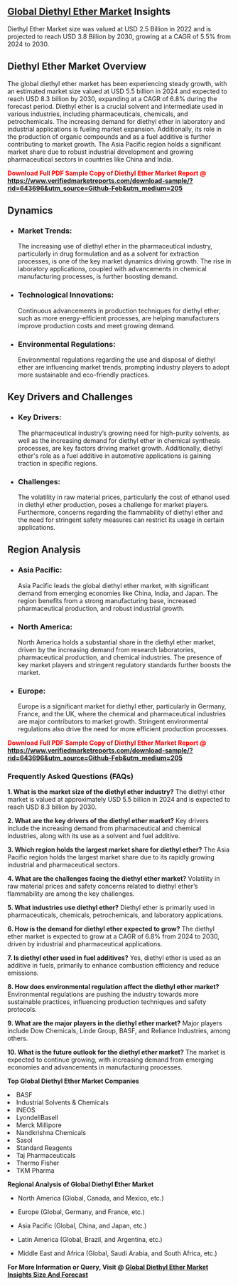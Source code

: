 <h2><a href="https://www.verifiedmarketreports.com/download-sample/?rid=643696&amp;utm_source=Github&amp;utm_medium=205" target="_blank">Global Diethyl Ether Market</a> Insights</h2><p>Diethyl Ether Market size was valued at USD 2.5 Billion in 2022 and is projected to reach USD 3.8 Billion by 2030, growing at a CAGR of 5.5% from 2024 to 2030.</p><p> <h2>Diethyl Ether Market Overview</h2> <p>The global diethyl ether market has been experiencing steady growth, with an estimated market size valued at USD 5.5 billion in 2024 and expected to reach USD 8.3 billion by 2030, expanding at a CAGR of 6.8% during the forecast period. Diethyl ether is a crucial solvent and intermediate used in various industries, including pharmaceuticals, chemicals, and petrochemicals. The increasing demand for diethyl ether in laboratory and industrial applications is fueling market expansion. Additionally, its role in the production of organic compounds and as a fuel additive is further contributing to market growth. The Asia Pacific region holds a significant market share due to robust industrial development and growing pharmaceutical sectors in countries like China and India.</p> <p><strong><p><span class=""><span style="color: #ff0000;"><strong>Download Full PDF Sample Copy of Diethyl Ether Market Report</strong> @ </span><a href="https://www.verifiedmarketreports.com/download-sample/?rid=643696&amp;utm_source=Github-Feb&amp;utm_medium=205" target="_blank">https://www.verifiedmarketreports.com/download-sample/?rid=643696&amp;utm_source=Github-Feb&amp;utm_medium=205</a></span></p></strong></p> <h2>Dynamics</h2> <ul> <li><h3>Market Trends:</h3> The increasing use of diethyl ether in the pharmaceutical industry, particularly in drug formulation and as a solvent for extraction processes, is one of the key market dynamics driving growth. The rise in laboratory applications, coupled with advancements in chemical manufacturing processes, is further boosting demand.</li> <li><h3>Technological Innovations:</h3> Continuous advancements in production techniques for diethyl ether, such as more energy-efficient processes, are helping manufacturers improve production costs and meet growing demand.</li> <li><h3>Environmental Regulations:</h3> Environmental regulations regarding the use and disposal of diethyl ether are influencing market trends, prompting industry players to adopt more sustainable and eco-friendly practices.</li> </ul> <h2>Key Drivers and Challenges</h2> <ul> <li><h3>Key Drivers:</h3> The pharmaceutical industry’s growing need for high-purity solvents, as well as the increasing demand for diethyl ether in chemical synthesis processes, are key factors driving market growth. Additionally, diethyl ether's role as a fuel additive in automotive applications is gaining traction in specific regions.</li> <li><h3>Challenges:</h3> The volatility in raw material prices, particularly the cost of ethanol used in diethyl ether production, poses a challenge for market players. Furthermore, concerns regarding the flammability of diethyl ether and the need for stringent safety measures can restrict its usage in certain applications.</li> </ul> <h2>Region Analysis</h2> <ul> <li><h3>Asia Pacific:</h3> Asia Pacific leads the global diethyl ether market, with significant demand from emerging economies like China, India, and Japan. The region benefits from a strong manufacturing base, increased pharmaceutical production, and robust industrial growth.</li> <li><h3>North America:</h3> North America holds a substantial share in the diethyl ether market, driven by the increasing demand from research laboratories, pharmaceutical production, and chemical industries. The presence of key market players and stringent regulatory standards further boosts the market.</li> <li><h3>Europe:</h3> Europe is a significant market for diethyl ether, particularly in Germany, France, and the UK, where the chemical and pharmaceutical industries are major contributors to market growth. Stringent environmental regulations also drive the need for more efficient production processes.</li> </ul> <p><strong><p><span class=""><span style="color: #ff0000;"><strong>Download Full PDF Sample Copy of Diethyl Ether Market Report</strong> @ </span><a href="https://www.verifiedmarketreports.com/download-sample/?rid=643696&amp;utm_source=Github-Feb&amp;utm_medium=205" target="_blank">https://www.verifiedmarketreports.com/download-sample/?rid=643696&amp;utm_source=Github-Feb&amp;utm_medium=205</a></span></p></strong></p> <h3>Frequently Asked Questions (FAQs)</h3> <p><strong>1. What is the market size of the diethyl ether industry?</strong> The diethyl ether market is valued at approximately USD 5.5 billion in 2024 and is expected to reach USD 8.3 billion by 2030.</p> <p><strong>2. What are the key drivers of the diethyl ether market?</strong> Key drivers include the increasing demand from pharmaceutical and chemical industries, along with its use as a solvent and fuel additive.</p> <p><strong>3. Which region holds the largest market share for diethyl ether?</strong> The Asia Pacific region holds the largest market share due to its rapidly growing industrial and pharmaceutical sectors.</p> <p><strong>4. What are the challenges facing the diethyl ether market?</strong> Volatility in raw material prices and safety concerns related to diethyl ether’s flammability are among the key challenges.</p> <p><strong>5. What industries use diethyl ether?</strong> Diethyl ether is primarily used in pharmaceuticals, chemicals, petrochemicals, and laboratory applications.</p> <p><strong>6. How is the demand for diethyl ether expected to grow?</strong> The diethyl ether market is expected to grow at a CAGR of 6.8% from 2024 to 2030, driven by industrial and pharmaceutical applications.</p> <p><strong>7. Is diethyl ether used in fuel additives?</strong> Yes, diethyl ether is used as an additive in fuels, primarily to enhance combustion efficiency and reduce emissions.</p> <p><strong>8. How does environmental regulation affect the diethyl ether market?</strong> Environmental regulations are pushing the industry towards more sustainable practices, influencing production techniques and safety protocols.</p> <p><strong>9. What are the major players in the diethyl ether market?</strong> Major players include Dow Chemicals, Linde Group, BASF, and Reliance Industries, among others.</p> <p><strong>10. What is the future outlook for the diethyl ether market?</strong> The market is expected to continue growing, with increasing demand from emerging economies and advancements in manufacturing processes.</p> </p><p><strong>Top Global Diethyl Ether Market Companies</strong></p><div data-test-id=""><p><li>BASF</li><li> Industrial Solvents & Chemicals</li><li> INEOS</li><li> LyondellBasell</li><li> Merck Millipore</li><li> Nandkrishna Chemicals</li><li> Sasol</li><li> Standard Reagents</li><li> Taj Pharmaceuticals</li><li> Thermo Fisher</li><li> TKM Pharma</li></p><div><strong>Regional Analysis of&nbsp;Global Diethyl Ether Market</strong></div><ul><li dir="ltr"><p dir="ltr">North America&nbsp;(Global, Canada, and Mexico, etc.)</p></li><li dir="ltr"><p dir="ltr">Europe (Global, Germany, and France, etc.)</p></li><li dir="ltr"><p dir="ltr">Asia Pacific&nbsp;(Global, China, and Japan, etc.)</p></li><li dir="ltr"><p dir="ltr">Latin America&nbsp;(Global, Brazil, and Argentina, etc.)</p></li><li dir="ltr">Middle East and Africa&nbsp;(Global, Saudi Arabia, and South Africa, etc.)</li></ul><p><strong>For More Information or Query, Visit @&nbsp;</strong><strong><a href="https://www.verifiedmarketreports.com/product/diethyl-ether-market/?utm_source=Github&amp;utm_medium=205" target="_blank">Global Diethyl Ether Market Insights Size And Forecast</a></strong></p></div>
